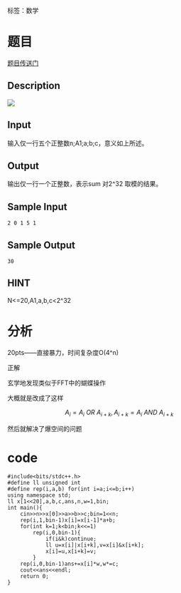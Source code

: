 ﻿---
subtitle: "蝴蝶操作的鬼畜变形"
tags: 
 - 数论-FFT
grammar_cjkRuby: true
catalog: true
layout:  post
header-img: "img/header/P33.jpg"
preview-img: "/img/preview/P33.jpg"
---
标签：数学

# 题目

[题目传送门](http://www.lydsy.com/JudgeOnline/problem.php?id=4183)

## Description
![](http://www.lydsy.com/JudgeOnline/upload/201507/ak.PNG)
 
## Input

输入仅一行五个正整数n;A1;a;b;c，意义如上所述。
## Output

输出仅一行一个正整数，表示sum 对2^32 取模的结果。
## Sample Input
```
2 0 1 5 1
```
## Sample Output
```
30
```
## HINT

 N<=20,A1,a,b,c<2^32

# 分析

20pts——直接暴力，时间复杂度O(4^n)

正解

玄学地发现类似于FFT中的蝴蝶操作

大概就是改成了这样

$$A_i = A_i \ OR \ A_{i+k}, A_{i+k} = A_i \ AND\  A_{i+k}$$

然后就解决了爆空间的问题

# code
```
#include<bits/stdc++.h>
#define ll unsigned int 
#define rep(i,a,b) for(int i=a;i<=b;i++)
using namespace std;
ll x[1<<20],a,b,c,ans,n,w=1,bin;
int main(){
	cin>>n>>x[0]>>a>>b>>c;bin=1<<n;
	rep(i,1,bin-1)x[i]=x[i-1]*a+b;
	for(int k=1;k<bin;k<<=1)
		rep(i,0,bin-1){
			if(i&k)continue;
			ll u=x[i]|x[i+k],v=x[i]&x[i+k];
            x[i]=u,x[i+k]=v;
        }
    rep(i,0,bin-1)ans+=x[i]*w,w*=c;
    cout<<ans<<endl;
	return 0;
}
```
